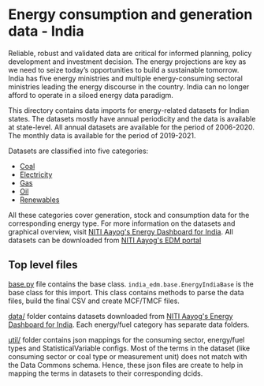 # Energy consumption and generation data - India

Reliable, robust and validated data are critical for informed planning, policy development and investment decision. The energy projections are key as we need to seize today’s opportunities to build a sustainable tomorrow. India has five energy ministries and multiple energy-consuming sectoral ministries leading the energy discourse in the country. India can no longer afford to operate in a siloed energy data paradigm.

This directory contains data imports for energy-related datasets for Indian states. The datasets mostly have annual periodicity and the data is available at state-level. All annual datasets are available for the period of 2006-2020. The monthly data is available for the period of 2019-2021.

Datasets are classified into five categories:
- [Coal](./IndiaEnergy_Coal/)
- [Electricity](./IndiaEnergy_Electricity/)
- [Gas](./IndiaEnergy_Gas/)
- [Oil](./IndiaEnergy_Oil/)
- [Renewables](./IndiaEnergy_Renewables/)

All these categories cover generation, stock and consumption data for the corresponding energy type. For more information on the datasets and graphical overview, visit [NITI Aayog's Energy Dashboard for India](https://niti.gov.in/edm/). All datasets can be downloaded from [NITI Aayog's EDM portal](https://edm.niti.gov.in/?dataKey=)

## Top level files

[base.py](./base.py/) file contains the base class. `india_edm.base.EnergyIndiaBase` is the base class for this import. This class contains methods to parse the data files, build the final CSV and create MCF/TMCF files.

[data/](./data/) folder contains datasets downloaded from [NITI Aayog's Energy Dashboard for India](https://niti.gov.in/edm/). Each energy/fuel category has separate data folders.

[util/](./util/) folder contains json mappings for the consuming sector, energy/fuel types and StatisticalVariable configs. Most of the terms in the dataset (like consuming sector or coal type or measurement unit) does not match with the Data Commons schema. Hence, these json files are create to help in mapping the terms in datasets to their corresponding dcids.
